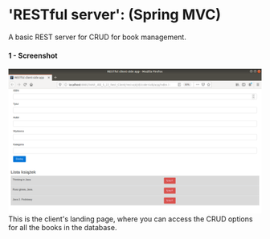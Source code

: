 # 'RESTful server': (Spring MVC)

A basic REST server for CRUD for book management.

#### 1 - Screenshot
![alt text](https://raw.githubusercontent.com/k-wasilewski/Spring-MVC-REST/master/landing-page.png)
This is the client's landing page, where you can access the CRUD options for all the books in the database.

